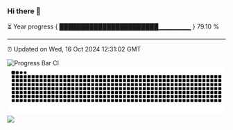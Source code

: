 ### Hi there 👋

⏳ Year progress { ███████████████████████▁▁▁▁▁▁▁ } 79.10 %

---

⏰ Updated on Wed, 16 Oct 2024 12:31:02 GMT

![Progress Bar CI](https://github.com/liununu/liununu/workflows/Progress%20Bar%20CI/badge.svg)![](https://raw.githubusercontent.com/L1cardo/L1cardo/main/assets/github-contribution-grid-snake.svg)![](https://raw.githubusercontent.com/seesaws/seesaws/main/assets/github-contribution-grid-snake.svg)
